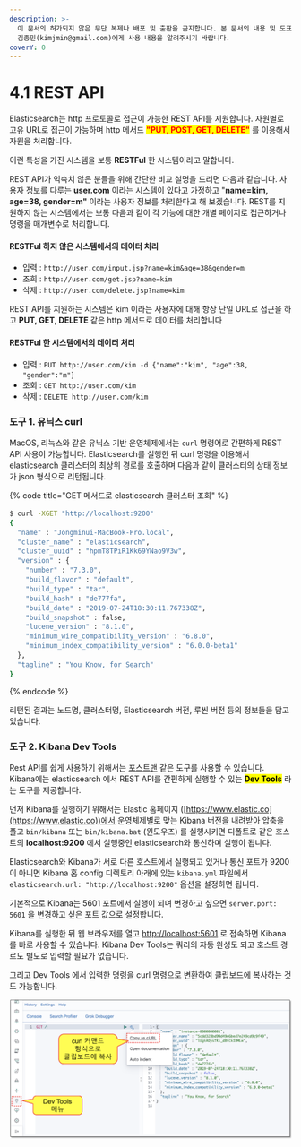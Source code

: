 ```yaml
---
description: >-
  이 문서의 허가되지 않은 무단 복제나 배포 및 출판을 금지합니다. 본 문서의 내용 및 도표 등을 인용하고자 하는 경우 출처를 명시하고
  김종민(kimjmin@gmail.com)에게 사용 내용을 알려주시기 바랍니다.
coverY: 0
---
```


# 4.1 REST API

Elasticsearch는 http 프로토콜로 접근이 가능한 REST API를 지원합니다. 자원별로 고유 URL로 접근이 가능하며 http 메서드 <mark style="color:red;">**"PUT, POST, GET, DELETE"**</mark> 를 이용해서 자원을 처리합니다.&#x20;

이런 특성을 가진 시스템을 보통 **RESTFul** 한 시스템이라고 말합니다.



&#x20;REST API가 익숙치 않은 분들을 위해 간단한 비교 설명을 드리면 다음과 같습니다. 사용자 정보를 다루는 **user.com** 이라는 시스템이 있다고 가정하고 "**name=kim, age=38, gender=m"** 이라는 사용자 정보를 처리한다고 해 보겠습니다. REST를 지원하지 않는 시스템에서는 보통 다음과 같이 각 가능에 대한 개별 페이지로 접근하거나 명령을 매개변수로 처리합니다.

#### RESTFul 하지 않은 시스템에서의 데이터 처리

* 입력 : `http://user.com/input.jsp?name=kim&age=38&gender=m`
* 조회 : `http://user.com/get.jsp?name=kim`
* 삭제 : `http://user.com/delete.jsp?name=kim`

REST API를 지원하는 시스템은 kim 이라는 사용자에 대해 항상 단일 URL로 접근을 하고 **PUT, GET, DELETE** 같은 http 메서드로 데이터를 처리합니다

#### RESTFul 한 시스템에서의 데이터 처리

* 입력 : `PUT http://user.com/kim -d {"name":"kim", "age":38, "gender":"m"}`
* 조회 : `GET http://user.com/kim`
* 삭제 : `DELETE http://user.com/kim`

### 도구 1. 유닉스 curl

MacOS, 리눅스와 같은 유닉스 기반 운영체제에서는 `curl` 명령어로 간편하게 REST API 사용이 가능합니다. Elasticsearch를 실행한 뒤 curl 명령을 이용해서 elasticsearch 클러스터의 최상위 경로를 호출하며 다음과 같이 클러스터의 상태 정보가 json 형식으로 리턴됩니다.

{% code title="GET 메서드로 elasticsearch 클러스터 조회" %}
```bash
$ curl -XGET "http://localhost:9200"
{
  "name" : "Jongminui-MacBook-Pro.local",
  "cluster_name" : "elasticsearch",
  "cluster_uuid" : "hpmT8TPiR1Kk69YNao9V3w",
  "version" : {
    "number" : "7.3.0",
    "build_flavor" : "default",
    "build_type" : "tar",
    "build_hash" : "de777fa",
    "build_date" : "2019-07-24T18:30:11.767338Z",
    "build_snapshot" : false,
    "lucene_version" : "8.1.0",
    "minimum_wire_compatibility_version" : "6.8.0",
    "minimum_index_compatibility_version" : "6.0.0-beta1"
  },
  "tagline" : "You Know, for Search"
}
```
{% endcode %}

리턴된 결과는 노드명, 클러스터명, Elasticsearch 버전, 루씬 버전 등의 정보들을 담고 있습니다.

### 도구 2. Kibana Dev Tools

&#x20;Rest API를 쉽게 사용하기 위해서는 [포스트맨](https://www.getpostman.com) 같은 도구를 사용할 수 있습니다. Kibana에는 elasticsearch 에서 REST API를 간편하게 실행할 수 있는 <mark style="background-color:yellow;"></mark> <mark style="background-color:yellow;"></mark><mark style="background-color:yellow;">**Dev Tools**</mark> <mark style="background-color:yellow;"></mark><mark style="background-color:yellow;"></mark> 라는 도구를 제공합니다.



&#x20;먼저 Kibana를 실행하기 위해서는 Elastic 홈페이지 ([https://www.elastic.co](https://www.elastic.co))에서 운영체제별로 맞는 Kibana 버전을 내려받아 압축을 풀고 `bin/kibana` 또는 `bin/kibana.bat` (윈도우즈) 를 실행시키면 디폴트로 같은 호스트의 **localhost:9200** 에서 실행중인 elasticsearch와 통신하며 실행이 됩니다.

&#x20;Elasticsearch와 Kibana가 서로 다른 호스트에서 실행되고 있거나 통신 포트가 9200이 아니면 Kibana 홈 config 디렉토리 아래에 있는 `kibana.yml` 파일에서 `elasticsearch.url: "http://localhost:9200"` 옵션을 설정하면 됩니다.&#x20;

&#x20;기본적으로 Kibana는 5601 포트에서 실행이 되며 변경하고 싶으면 `server.port: 5601` 을 변경하고 싶은 포트 값으로 설정합니다.

&#x20;Kibana를 실행한 뒤 웹 브라우저를 열고 [http://localhost:5601](http://localhost:5601) 로 접속하면 Kibana를 바로 사용할 수 있습니다. Kibana Dev Tools는 쿼리의 자동 완성도 되고 호스트 경로도 별도로 입력할 필요가 없습니다.&#x20;

그리고 Dev Tools 에서 입력한 명령을 curl 명령으로 변환하여 클립보드에 복사하는 것도 가능합니다.



![Kibana 의 Dev Tools 메뉴](<../.gitbook/assets/image (28) (1).png>)
